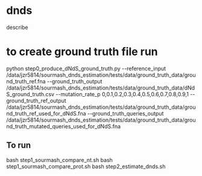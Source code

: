 # dnds
describe

# to create ground truth file run
python step0_produce_dNdS_ground_truth.py --reference_input /data/jzr5814/sourmash_dnds_estimation/tests/data/ground_truth_data/ground_truth_ref.fna --ground_truth_output /data/jzr5814/sourmash_dnds_estimation/tests/data/ground_truth_data/dNdS_ground_truth.csv --mutation_rate_p 0,0.1,0.2,0.3,0.4,0.5,0.6,0.7,0.8,0.9,1 --ground_truth_ref_output /data/jzr5814/sourmash_dnds_estimation/tests/data/ground_truth_data/ground_truth_ref_used_for_dNdS.fna --ground_truth_queries_output /data/jzr5814/sourmash_dnds_estimation/tests/data/ground_truth_data/ground_truth_mutated_queries_used_for_dNdS.fna

## To run
bash step1_sourmash_compare_nt.sh
bash step1_sourmash_compare_prot.sh
bash step2_estimate_dnds.sh

